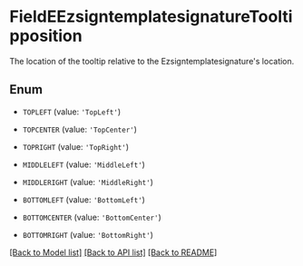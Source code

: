 # FieldEEzsigntemplatesignatureTooltipposition

The location of the tooltip relative to the Ezsigntemplatesignature's location.

## Enum

* `TOPLEFT` (value: `'TopLeft'`)

* `TOPCENTER` (value: `'TopCenter'`)

* `TOPRIGHT` (value: `'TopRight'`)

* `MIDDLELEFT` (value: `'MiddleLeft'`)

* `MIDDLERIGHT` (value: `'MiddleRight'`)

* `BOTTOMLEFT` (value: `'BottomLeft'`)

* `BOTTOMCENTER` (value: `'BottomCenter'`)

* `BOTTOMRIGHT` (value: `'BottomRight'`)

[[Back to Model list]](../README.md#documentation-for-models) [[Back to API list]](../README.md#documentation-for-api-endpoints) [[Back to README]](../README.md)


